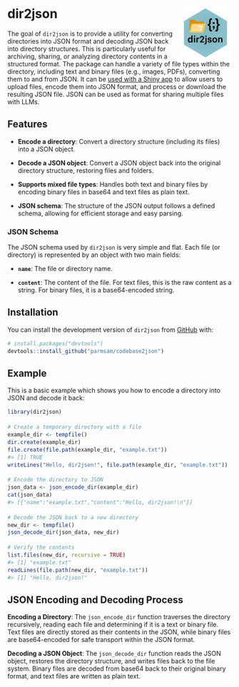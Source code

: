 
<!-- README.md is generated from README.Rmd. Please edit that file -->

# dir2json <img src="man/figures/logo.png" align="right" height="120"/>

<!-- badges: start -->
<!-- badges: end1 -->

The goal of `dir2json` is to provide a utility for converting
directories into JSON format and decoding JSON back into directory
structures. This is particularly useful for archiving, sharing, or
analyzing directory contents in a structured format. The package can
handle a variety of file types within the directory, including text and
binary files (e.g., images, PDFs), converting them to and from JSON. It
can be [used with a Shiny
app](https://parmsam.github.io/dir2json/articles/shiny.html) to allow
users to upload files, encode them into JSON format, and process or
download the resulting JSON file. JSON can be used as format for sharing
multiple files with LLMs.

## Features

- **Encode a directory**: Convert a directory structure (including its
  files) into a JSON object.

- **Decode a JSON object**: Convert a JSON object back into the original
  directory structure, restoring files and folders.

- **Supports mixed file types**: Handles both text and binary files by
  encoding binary files in base64 and text files as plain text.

- **JSON schema**: The structure of the JSON output follows a defined
  schema, allowing for efficient storage and easy parsing.

### JSON Schema

The JSON schema used by `dir2json` is very simple and flat. Each file
(or directory) is represented by an object with two main fields:

- **`name`**: The file or directory name.

- **`content`**: The content of the file. For text files, this is the
  raw content as a string. For binary files, it is a base64-encoded
  string.

## Installation

You can install the development version of `dir2json` from
[GitHub](https://github.com/) with:

``` r
# install.packages("devtools")
devtools::install_github("parmsam/codebase2json")
```

## Example

This is a basic example which shows you how to encode a directory into
JSON and decode it back:

``` r
library(dir2json)

# Create a temporary directory with a file
example_dir <- tempfile()
dir.create(example_dir)
file.create(file.path(example_dir, "example.txt"))
#> [1] TRUE
writeLines("Hello, dir2json!", file.path(example_dir, "example.txt"))

# Encode the directory to JSON
json_data <- json_encode_dir(example_dir)
cat(json_data)
#> [{"name":"example.txt","content":"Hello, dir2json!\n"}]

# Decode the JSON back to a new directory
new_dir <- tempfile()
json_decode_dir(json_data, new_dir)

# Verify the contents
list.files(new_dir, recursive = TRUE)
#> [1] "example.txt"
readLines(file.path(new_dir, "example.txt"))
#> [1] "Hello, dir2json!"
```

## JSON Encoding and Decoding Process

**Encoding a Directory**: The `json_encode_dir` function traverses the
directory recursively, reading each file and determining if it is a text
or binary file. Text files are directly stored as their contents in the
JSON, while binary files are base64-encoded for safe transport within
the JSON format.

**Decoding a JSON Object**: The `json_decode_dir` function reads the
JSON object, restores the directory structure, and writes files back to
the file system. Binary files are decoded from base64 back to their
original binary format, and text files are written as plain text.
